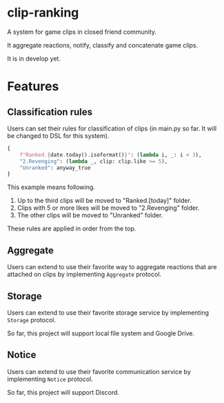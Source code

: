 # clip-ranking

A system for game clips in closed friend community.

It aggregate reactions, notify, classify and concatenate game clips.

It is in develop yet.

# Features

## Classification rules

Users can set their rules for classification of clips (in main.py so far. It will be changed to DSL for this system).

```py
{
    f"Ranked.{date.today().isoformat()}": (lambda i, _: i < 3),
    "2.Revenging": (lambda _, clip: clip.like >= 5),
    "Unranked": anyway_true
}
```

This example means following.

1. Up to the third clips will be moved to "Ranked.[today]" folder.
2. Clips with 5 or more likes will be moved to "2.Revenging" folder.
3. The other clips will be moved to "Unranked" folder.

These rules are applied in order from the top.

## Aggregate

Users can extend to use their favorite way to aggregate reactions that are attached on clips by implementing `Aggregate` protocol.

## Storage

Users can extend to use their favorite storage service by implementing `Storage` protocol.

So far, this project will support local file system and Google Drive.

## Notice

Users can extend to use their favorite communication service by implementing `Notice` protocol.

So far, this project will support Discord.
